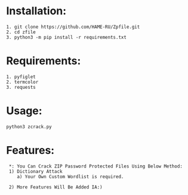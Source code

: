 # Installation:
    1. git clone https://github.com/HAME-RU/Zpfile.git
    2. cd zfile
    3. python3 -m pip install -r requirements.txt
    
# Requirements:
    1. pyfiglet
    2. termcolor
    3. requests
    
# Usage:
    python3 zcrack.py
   
# Features:
     *: You Can Crack ZIP Password Protected Files Using Below Method:
     1) Dictionary Attack
        a) Your Own Custom Wordlist is required.
        
     2) More Features Will Be Added IA:)
       

